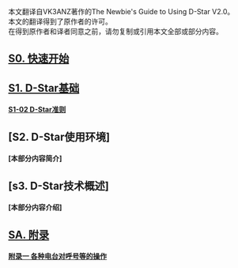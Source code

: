 本文翻译自VK3ANZ著作的The Newbie's Guide to Using D-Star V2.0。  
本文的翻译得到了原作者的许可。  
在得到原作者和译者同意之前，请勿复制或引用本文全部或部分内容。  
  
## [S0. 快速开始](./S0_Quick_Start_Guide.md)  
  
## [S1. D-Star基础](./S01_D-Star_Basic/)  
  #### [S1-02 D-Star准则](./S01_D-Star_Basic/S1-02.Gideline_for_Using_D-Star.md)  
    
## [S2. D-Star使用环境]
  #### [本部分内容简介]  
  
## [s3. D-Star技术概述]
  #### [本部分内容介绍]
  
## [SA. 附录](./SA_Appendix)  
  #### [附录一 各种电台对呼号等的操作](./SA_Appendix/Appendix_1.md)

